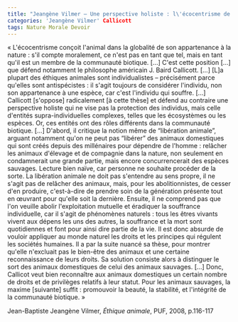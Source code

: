 ```yaml
---
title: "Jeangène Vilmer – Une perspective holiste : l\'écocentrisme de Callicott"
categories: 'Jeangène Vilmer' Callicott
tags: Nature Morale Devoir
---
```


« L'écocentrisme conçoit l'animal dans la globalité de son appartenance à la nature : s'il compte moralement, ce n'est pas en tant que tel, mais en tant qu'il est un membre de la communauté biotique. […] C'est cette position […] que défend notamment le philosophe américain J. Baird Callicott. […] [L]a plupart des éthiques animales sont individualistes – précisément parce qu'elles sont antispécistes : il s'agit toujours de considérer l'individu, non son appartenance à une espèce, car c'est l'individu qui souffre. […] Callicott [s'oppose] radicalement [à cette thèse] et défend au contraire une perspective holiste qui ne vise pas la protection des individus, mais celle d'entités supra-individuelles complexes, telles que les écosystèmes ou les espèces. Or, ces entités ont des rôles différents dans la communauté biotique. […]
D'abord, il critique la notion même de “libération animale”, arguant notamment qu'on ne peut pas “libérer” des animaux domestiques qui sont créés depuis des millénaires pour dépendre de l'homme : relâcher les animaux d'élevage et de compagnie dans la nature, non seulement en condamnerait une grande partie, mais encore concurrencerait des espèces sauvages. Lecture bien naïve, car personne ne souhaite procéder de la sorte. La libération animale ne doit pas s'entendre au sens propre, il ne s'agit pas de relâcher des animaux, mais, pour les abolitionnistes, de cesser d'en produire, c'est-à-dire de prendre soin de la génération présente tout en œuvrant pour qu'elle soit la dernière. Ensuite, il ne comprend pas que l'on veuille abolir l'exploitation mutuelle et éradiquer la souffrance individuelle, car il s'agit de phénomènes naturels : tous les êtres vivants vivent aux dépens les uns des autres, la souffrance et la mort sont quotidiennes et font pour ainsi dire partie de la vie. Il est donc absurde de vouloir appliquer au monde naturel les droits et les principes qui régulent les sociétés humaines. Il a par la suite nuancé sa thèse, pour montrer qu'elle n'excluait pas le bien-être des animaux et une certaine reconnaissance de leurs droits. Sa solution consiste alors à distinguer le sort des animaux domestiques de celui des animaux sauvages. […] Donc, Callicot veut bien reconnaître aux animaux domestiques un certain nombre de droits et de privilèges relatifs à leur statut. Pour les animaux sauvages, la maxime [suivante] suffit : promouvoir la beauté, la stabilité, et l'intégrité de la communauté biotique. »

Jean-Baptiste Jeangène Vilmer, _Éthique animale_, PUF, 2008, p.116-117